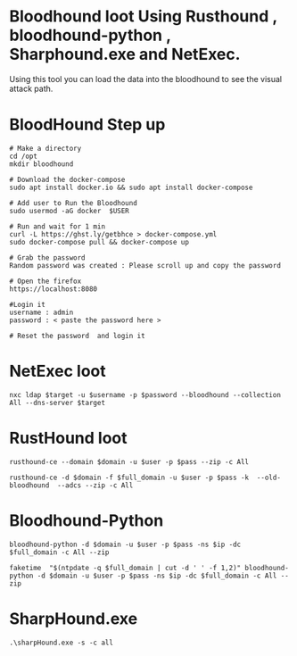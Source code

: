 # Bloodhound loot Using Rusthound , bloodhound-python , Sharphound.exe and NetExec.
Using this tool you can load the data into the bloodhound to see the visual attack path.
# BloodHound Step up 
```language
# Make a directory
cd /opt
mkdir bloodhound

# Download the docker-compose
sudo apt install docker.io && sudo apt install docker-compose

# Add user to Run the Bloodhound
sudo usermod -aG docker  $USER

# Run and wait for 1 min
curl -L https://ghst.ly/getbhce > docker-compose.yml
sudo docker-compose pull && docker-compose up

# Grab the password
Random password was created : Please scroll up and copy the password

# Open the firefox
https://localhost:8080

#Login it
username : admin
password : < paste the password here >

# Reset the password  and login it 
```
# NetExec loot
```language
nxc ldap $target -u $username -p $password --bloodhound --collection All --dns-server $target
```
# RustHound loot
```language
rusthound-ce --domain $domain -u $user -p $pass --zip -c All

rusthound-ce -d $domain -f $full_domain -u $user -p $pass -k  --old-bloodhound  --adcs --zip -c All
```
# Bloodhound-Python
```language
bloodhound-python -d $domain -u $user -p $pass -ns $ip -dc $full_domain -c All --zip

faketime  "$(ntpdate -q $full_domain | cut -d ' ' -f 1,2)" bloodhound-python -d $domain -u $user -p $pass -ns $ip -dc $full_domain -c All --zip
```
# SharpHound.exe
```language.exe
.\sharpHound.exe -s -c all
```
